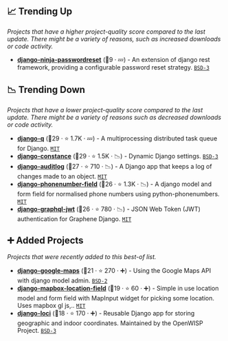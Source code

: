 ## 📈 Trending Up

_Projects that have a higher project-quality score compared to the last update. There might be a variety of reasons, such as increased downloads or code activity._

- <b><a href="https://github.com/eadwinCode/django-ninja-passwordreset">django-ninja-passwordreset</a></b> (🥉9 · 💤) - An extension of django rest framework, providing a configurable password reset strategy. <code><a href="http://bit.ly/3aKzpTv">BSD-3</a></code>

## 📉 Trending Down

_Projects that have a lower project-quality score compared to the last update. There might be a variety of reasons such as decreased downloads or code activity._

- <b><a href="https://github.com/Koed00/django-q">django-q</a></b> (🥉29 ·  ⭐ 1.7K · 💤) - A multiprocessing distributed task queue for Django. <code><a href="http://bit.ly/34MBwT8">MIT</a></code>
- <b><a href="https://github.com/jazzband/django-constance">django-constance</a></b> (🥈29 ·  ⭐ 1.5K · 📉) - Dynamic Django settings. <code><a href="http://bit.ly/3aKzpTv">BSD-3</a></code>
- <b><a href="https://github.com/jazzband/django-auditlog">django-auditlog</a></b> (🥈27 ·  ⭐ 710 · 📉) - A Django app that keeps a log of changes made to an object. <code><a href="http://bit.ly/34MBwT8">MIT</a></code>
- <b><a href="https://github.com/stefanfoulis/django-phonenumber-field">django-phonenumber-field</a></b> (🥇26 ·  ⭐ 1.3K · 📉) - A django model and form field for normalised phone numbers using python-phonenumbers. <code><a href="http://bit.ly/34MBwT8">MIT</a></code>
- <b><a href="https://github.com/flavors/django-graphql-jwt">django-graphql-jwt</a></b> (🥉26 ·  ⭐ 780 · 📉) - JSON Web Token (JWT) authentication for Graphene Django. <code><a href="http://bit.ly/34MBwT8">MIT</a></code>

## ➕ Added Projects

_Projects that were recently added to this best-of list._

- <b><a href="https://github.com/madisona/django-google-maps">django-google-maps</a></b> (🥈21 ·  ⭐ 270 · ➕) - Using the Google Maps API with django model admin. <code><a href="http://bit.ly/3rqEWVr">BSD-2</a></code>
- <b><a href="https://github.com/simon-the-shark/django-mapbox-location-field">django-mapbox-location-field</a></b> (🥉19 ·  ⭐ 60 · ➕) - Simple in use location model and form field with MapInput widget for picking some location. Uses mapbox gl js,.. <code><a href="http://bit.ly/34MBwT8">MIT</a></code>
- <b><a href="https://github.com/openwisp/django-loci">django-loci</a></b> (🥉18 ·  ⭐ 170 · ➕) - Reusable Django app for storing geographic and indoor coordinates. Maintained by the OpenWISP Project. <code><a href="http://bit.ly/3aKzpTv">BSD-3</a></code>

